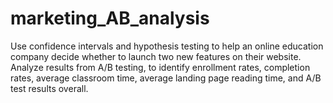 # marketing_AB_analysis

Use confidence intervals and hypothesis testing to help an online education company decide whether to launch two new features on their website. Analyze results from A/B testing, to identify enrollment rates, completion rates, average classroom time, average landing page reading time, and A/B test results overall. 
